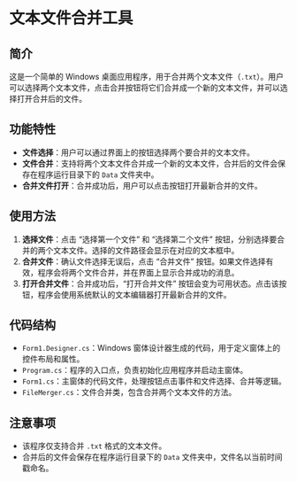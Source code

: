 # 文本文件合并工具

## 简介

这是一个简单的 Windows 桌面应用程序，用于合并两个文本文件（`.txt`）。用户可以选择两个文本文件，点击合并按钮将它们合并成一个新的文本文件，并可以选择打开合并后的文件。

## 功能特性

- **文件选择**：用户可以通过界面上的按钮选择两个要合并的文本文件。
- **文件合并**：支持将两个文本文件合并成一个新的文本文件，合并后的文件会保存在程序运行目录下的 `Data` 文件夹中。
- **合并文件打开**：合并成功后，用户可以点击按钮打开最新合并的文件。

## 使用方法

1. **选择文件**：点击 “选择第一个文件” 和 “选择第二个文件” 按钮，分别选择要合并的两个文本文件。选择的文件路径会显示在对应的文本框中。
2. **合并文件**：确认文件选择无误后，点击 “合并文件” 按钮。如果文件选择有效，程序会将两个文件合并，并在界面上显示合并成功的消息。
3. **打开合并文件**：合并成功后，“打开合并文件” 按钮会变为可用状态。点击该按钮，程序会使用系统默认的文本编辑器打开最新合并的文件。

## 代码结构

- `Form1.Designer.cs`：Windows 窗体设计器生成的代码，用于定义窗体上的控件布局和属性。
- `Program.cs`：程序的入口点，负责初始化应用程序并启动主窗体。
- `Form1.cs`：主窗体的代码文件，处理按钮点击事件和文件选择、合并等逻辑。
- `FileMerger.cs`：文件合并类，包含合并两个文本文件的方法。

## 注意事项

- 该程序仅支持合并 `.txt` 格式的文本文件。
- 合并后的文件会保存在程序运行目录下的 `Data` 文件夹中，文件名以当前时间戳命名。


